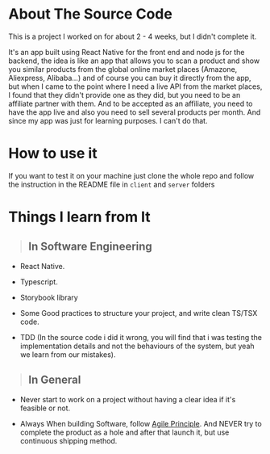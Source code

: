 # About The Source Code

This is a project I worked on for about 2 - 4 weeks, but I didn't complete it.

It's an app built using React Native for the front end and node js for the backend, the idea is like an app that allows you to scan a product and show you similar products from the global online market places (Amazone, Aliexpress, Alibaba...) and of course you can buy it directly from the app, but when I came to the point where I need a live API from the market places, I found that they didn't provide one as they did, but you need to be an affiliate partner with them. And to be accepted as an affiliate, you need to have the app live and also you need to sell several products per month. And since my app was just for learning purposes. I can't do that.

# How to use it

If you want to test it on your machine just clone the whole repo and follow the instruction in the README file in `client` and `server` folders

# Things I learn from It

> ## In Software Engineering

- React Native.

- Typescript.

- Storybook library

- Some Good practices to structure your project, and write clean TS/TSX code.

- TDD (In the source code i did it wrong, you will find that i was testing the implementation details and not the behaviours of the system, but yeah we learn from our mistakes).

> ## In General

- Never start to work on a project without having a clear idea if it's feasible or not.

- Always When building Software, follow [Agile Principle](https://agilemanifesto.org/). And NEVER try to complete the product as a hole and after that launch it, but use continuous shipping method.
